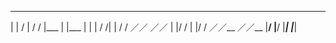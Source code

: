 _    __     _     _____     _____
|  |  /     |  /  /   |___    |   |___    |
|  | /  /|  | /  /        ／／        ／／
|  |/  / |  |/  /	      ／／__    ／／__
|__/   |__/        |_____|   |_____|